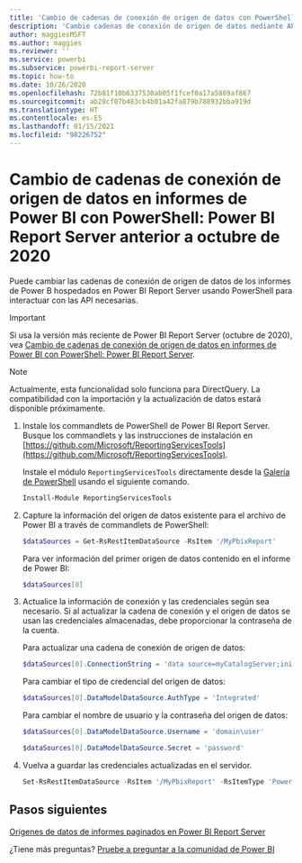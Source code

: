 ```yaml
---
title: 'Cambio de cadenas de conexión de origen de datos con PowerShell: Power BI Report Server anterior a octubre de 2020'
description: 'Cambie cadenas de conexión de origen de datos mediante API en PowerShell: Power BI Report Server anterior a octubre de 2020.'
author: maggiesMSFT
ms.author: maggies
ms.reviewer: ''
ms.service: powerbi
ms.subservice: powerbi-report-server
ms.topic: how-to
ms.date: 10/26/2020
ms.openlocfilehash: 72b81f10b6337530ab05f1fcef0a17a5869af867
ms.sourcegitcommit: ab28cf07b483cb4b01a42fa879b788932bba919d
ms.translationtype: HT
ms.contentlocale: es-ES
ms.lasthandoff: 01/15/2021
ms.locfileid: "98226752"
---
```

# <a name="change-data-source-connection-strings-in-power-bi-reports-with-powershell---power-bi-report-server-pre-october-2020"></a>Cambio de cadenas de conexión de origen de datos en informes de Power BI con PowerShell: Power BI Report Server anterior a octubre de 2020


Puede cambiar las cadenas de conexión de origen de datos de los informes de Power B hospedados en Power BI Report Server usando PowerShell para interactuar con las API necesarias. 

> [!IMPORTANT]
> Si usa la versión más reciente de Power BI Report Server (octubre de 2020), vea [Cambio de cadenas de conexión de origen de datos en informes de Power BI con PowerShell: Power BI Report Server](connect-data-source-apis.md).

> [!NOTE]
> Actualmente, esta funcionalidad solo funciona para DirectQuery. La compatibilidad con la importación y la actualización de datos estará disponible próximamente.

1. Instale los commandlets de PowerShell de Power BI Report Server. Busque los commandlets y las instrucciones de instalación en [https://github.com/Microsoft/ReportingServicesTools](https://github.com/Microsoft/ReportingServicesTools). 

    Instale el módulo `ReportingServicesTools` directamente desde la [Galería de PowerShell](https://www.powershellgallery.com/packages/ReportingServicesTools/) usando el siguiente comando.

    ```powershell
    Install-Module ReportingServicesTools
    ```

2. Capture la información del origen de datos existente para el archivo de Power BI a través de commandlets de PowerShell:

    ```powershell
    $dataSources = Get-RsRestItemDataSource -RsItem '/MyPbixReport'
    ```

    Para ver información del primer origen de datos contenido en el informe de Power BI: 

    ```powershell
    $dataSources[0]
    ```

3. Actualice la información de conexión y las credenciales según sea necesario. Si al actualizar la cadena de conexión y el origen de datos se usan las credenciales almacenadas, debe proporcionar la contraseña de la cuenta. 

    Para actualizar una cadena de conexión de origen de datos:

    ```powershell
    $dataSources[0].ConnectionString = 'data source=myCatalogServer;initial catalog=ReportServer;persist security info=False' 
    ```

    Para cambiar el tipo de credencial del origen de datos:

    ```powershell
    $dataSources[0].DataModelDataSource.AuthType = 'Integrated'
    ```

    Para cambiar el nombre de usuario y la contraseña del origen de datos:

    ```powershell
    $dataSources[0].DataModelDataSource.Username = 'domain\user'
    ```
    ```powershell
    $dataSources[0].DataModelDataSource.Secret = 'password'
    ```

4. Vuelva a guardar las credenciales actualizadas en el servidor.

    ```powershell
    Set-RsRestItemDataSource -RsItem '/MyPbixReport' -RsItemType 'PowerBIReport' -DataSources $dataSources
    ```

## <a name="next-steps"></a>Pasos siguientes

[Orígenes de datos de informes paginados en Power BI Report Server](connect-data-sources.md) 

¿Tiene más preguntas? [Pruebe a preguntar a la comunidad de Power BI](https://community.powerbi.com/)
